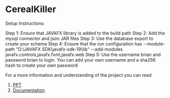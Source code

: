 # CerealKiller

Setup Instructions:

Step 1: Ensure that JAVAFX library is added to the build path
Step 2: Add the mysql connector and json JAR files
Step 3: Use the database export to create your schema
Step 4: Ensure that the run configuration has --module-path "D:\JAVAFX SDK\javafx-sdk-19\lib" --add-modules javafx.controls,javafx.fxml,javafx.web
Step 5: Use the username brian and password brian to login. You can add your own username and a sha256 hash to create your own password

For a more information and understanding of the project you can read
1. [PPT](./Cereal%20Killer%20PPT.pptx)
2. [Documentation](./CSYE_FinalProject_6200_CerealKiller.pdf)

